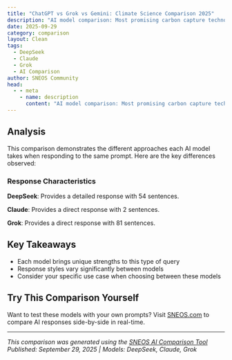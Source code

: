 ```yaml
---
title: "ChatGPT vs Grok vs Gemini: Climate Science Comparison 2025"
description: "AI model comparison: Most promising carbon capture technologies in 2025 - rank by effectiveness..."
date: 2025-09-29
category: comparison
layout: Clean
tags:
  - DeepSeek
  - Claude
  - Grok
  - AI Comparison
author: SNEOS Community
head:
  - - meta
    - name: description
      content: "AI model comparison: Most promising carbon capture technologies in 2025 - rank by effectiveness..."
---
```


<ChatComparison
  title="ChatGPT vs Grok vs Gemini: Climate Science Comparison 2025"
  prompt="Most promising carbon capture technologies in 2025 - rank by effectiveness"
  :responses='{
    "DeepSeek": "Of course. This is a critical and rapidly evolving field. Ranking by \u0022effectiveness\u0022 is complex because it depends on the metric: Is it pure capture capacity, cost-effectiveness, technological maturity, or long-term potential?\n\nFor a 2025 ranking, we must balance **technological maturity** with **scalability and efficiency**. Here is a ranked list based on a composite score of these factors, with the most promising technology first.\n\n---\n\n### **Ranking of Most Promising Carbon Capture Technologies for 2025**\n\n#### 1. **Point Source Capture (PSC) from Industrial \u0026 Power Plants**\n*   **How it Works:** Captures CO\u2082 directly from large emission sources like cement factories, steel mills, and natural gas or biomass power plants. The most common method is **amine scrubbing**, where a liquid solvent chemically binds to CO\u2082 in the flue gas and is later heated to release a pure CO\u2082 stream.\n*   **Why it\u0027s #1 for 2025:** This is the most mature and commercially deployed technology. Multiple large-scale projects are already operational (e.g., Boundary Dam in Canada, Petra Nova in the US). For 2025, it represents the most immediate and scalable way to decarbonize heavy industries that are otherwise hard to abate.\n*   **Strengths:** Proven technology, high capture efficiency (85-90%\u002B), directly addresses major emission sources.\n*   **Weaknesses:** High energy penalty (requires significant plant energy), high capital cost, requires a use or storage solution for the captured CO\u2082 (CCUS).\n\n#### 2. **Bioenergy with Carbon Capture and Storage (BECCS)**\n*   **How it Works:** Plants (biomass) absorb CO\u2082 as they grow. They are then burned for energy, and the resulting CO\u2082 is captured using Point Source Capture technology and stored geologically. This creates a **\u0022negative emission\u0022** process.\n*   **Why it\u0027s #2 for 2025:** BECCS is a powerful two-for-one solution: it generates renewable energy while removing CO\u2082 from the atmosphere. It\u0027s a cornerstone of many IPCC climate models. Several pilot and demonstration plants are scaling up.\n*   **Strengths:** Delivers negative emissions, integrates two known technologies (biomass energy \u0026 CCS).\n*   **Weaknesses:** Very high cost, requires vast amounts of land and water for sustainable biomass, logistical challenges in biomass supply chains.\n\n#### 3. **Direct Air Capture (DAC)**\n*   **How it Works:** Uses giant fans to pull ambient air through a chemical filter that binds with CO\u2082. The filter is then heated to release a concentrated stream of CO\u2082 for storage or use.\n*   **Why it\u0027s #3 for 2025:** While less efficient than Point Source Capture due to the low concentration of CO\u2082 in air, DAC\u0027s potential is enormous. It can be located anywhere, especially near storage sites, and addresses emissions from diffuse sources (e.g., aviation, agriculture). Major projects from companies like **Climeworks** and **Carbon Engineering** are coming online.\n*   **Strengths:** Location-independent, addresses historical and hard-to-capture emissions, produces a pure CO\u2082 stream.\n*   **Weaknesses:** Extremely energy-intensive and currently very expensive ($600-$1000/ton, though costs are falling fast).\n\n#### 4. **Enhanced Weathering / Mineralization**\n*   **How it Works:** Accelerates natural geological processes where certain minerals (like olivine or basalt) react with CO\u2082 to form stable carbonates (essentially rock). This can be done in mines (**in-situ**) or by spreading crushed minerals on farmland or coasts (**ex-situ**).\n*   **Why it\u0027s #4 for 2025:** This technology offers permanent, safe storage without the need for monitoring. It\u0027s still in the R\u0026D and pilot phase but is gaining significant traction. For 2025, its promise lies in its massive theoretical scalability and permanence.\n*   **Strengths:** Permanent storage, can improve soil health in agricultural applications, utilizes abundant minerals.\n*   **Weaknesses:** Slow reaction rates, energy-intensive mining and grinding, monitoring and verification of carbon removal is challenging.\n\n#### 5. **Ocean-Based Carbon Capture**\n*   **How it Works:** A diverse category including **Electrochemical CO\u2082 Stripping** (using electricity to alter seawater chemistry to release CO\u2082) and **Ocean Alkalinity Enhancement** (adding minerals to the ocean to increase its CO\u2082 absorption capacity).\n*   **Why it\u0027s #5 for 2025:** The ocean is the planet\u0027s largest carbon sink, so leveraging it is a powerful idea. However, these technologies are mostly in the early research and small-scale testing phase. The potential is massive, but the environmental risks and governance challenges are significant.\n*   **Strengths:** Huge scalability potential by leveraging the massive ocean sink.\n*   **Weaknesses:** High technological uncertainty, potential for unintended ecological consequences, complex international regulations.\n\n---\n\n### Summary Table for 2025 Perspective\n\n| Rank | Technology | TRL (2025) | Key Strength | Biggest Hurdle (2025) |\n| :--- | :--- | :--- | :--- | :--- |\n| **1** | **Point Source Capture** | 8-9 (Commercial) | Immediate, large-scale decarbonization of industry | High cost \u0026 energy demand |\n| **2** | **BECCS** | 7-8 (Demonstration) | Generates energy with *negative* emissions | Land/resource use \u0026 high cost |\n| **3** | **Direct Air Capture (DAC)** | 6-7 (Pilot/Demo) | Captures CO\u2082 from anywhere, any time | Extreme energy cost per ton |\n| **4** | **Enhanced Weathering** | 4-6 (R\u0026D/Pilot) | Permanent, safe mineral storage | Slow reaction rates \u0026 verification |\n| **5** | **Ocean-Based Capture** | 3-5 (R\u0026D/Lab) | Massive theoretical scale | Ecological risk \u0026 governance |\n\n**Conclusion for 2025:**\n\nThere is no single \u0022silver bullet.\u0022 The most effective strategy is a portfolio approach:\n*   **Deploy Point Source Capture now** on industrial emitters.\n*   **Scale up BECCS and DAC** to build the foundation for a negative emissions industry.\n*   **Aggressively fund R\u0026D** for Enhanced Weathering and Ocean-Based solutions for the long term.\n\nThe \u0022most promising\u0022 technology will be the one that can rapidly reduce costs, scale up, and integrate into a full carbon management ecosystem (including transport, utilization, and storage).",
    "Claude": "Invalid API source. Please specify \u0027openai\u0027, \u0027anthropic\u0027, \u0027gemini\u0027, \u0027gemini-grounding\u0027, \u0027deepseek\u0027, \u0027grok\u0027, \u0027grok-live\u0027, or \u0027mistral\u0027.",
    "Grok": "Predicting the most promising carbon capture technologies for 2025 involves assessing current advancements, scalability, cost-effectiveness, and deployment potential based on research, industry trends, and expert analyses up to October 2023. Below is a ranking of the most promising carbon capture technologies likely to be impactful by 2025, ordered by their effectiveness in terms of carbon removal potential, technological maturity, and real-world applicability. Note that \u0022effectiveness\u0022 here is a composite of capture efficiency, scalability, and practical implementation.\n\n### 1. **Direct Air Capture (DAC) with Solid Sorbents**\n   - **Effectiveness**: High\n   - **Why**: DAC with solid sorbents (like amines on solid substrates) is advancing rapidly due to its ability to capture CO2 directly from the atmosphere at low concentrations. By 2025, companies like Climeworks and Carbon Engineering are expected to scale up operations with improved energy efficiency and lower costs. Solid sorbents require less energy for regeneration compared to liquid solvents, making them more effective for widespread use.\n   - **Capture Efficiency**: Up to 90-95% of targeted CO2.\n   - **Scalability**: High potential with modular designs; can be deployed anywhere.\n   - **Challenges**: High energy costs (though decreasing) and the need for long-term storage solutions.\n   - **2025 Outlook**: Likely the most effective due to ongoing investments and pilot projects showing promise (e.g., Climeworks\u2019 Orca plant expansion).\n\n### 2. **Post-Combustion Capture with Liquid Solvents**\n   - **Effectiveness**: High (for point-source emissions)\n   - **Why**: This technology, using amine-based solvents to capture CO2 from industrial flue gases (e.g., power plants), is already commercially deployed and proven effective. By 2025, innovations in solvent chemistry and process optimization are expected to reduce energy penalties and costs.\n   - **Capture Efficiency**: 85-95% of CO2 from flue gas.\n   - **Scalability**: Highly scalable for large point sources like coal or gas plants.\n   - **Challenges**: Energy-intensive regeneration of solvents and limited to point-source emissions.\n   - **2025 Outlook**: Remains highly effective for industrial applications, especially with retrofitting existing infrastructure.\n\n### 3. **Bioenergy with Carbon Capture and Storage (BECCS)**\n   - **Effectiveness**: Moderate to High (with net-negative potential)\n   - **Why**: BECCS combines bioenergy production (e.g., from biomass) with carbon capture, offering the potential for net-negative emissions since biomass absorbs CO2 during growth. By 2025, advancements in sustainable biomass sourcing and integration with capture systems could make BECCS more viable.\n   - **Capture Efficiency**: 80-90% of CO2 from bioenergy processes.\n   - **Scalability**: Moderate; limited by land use, biomass availability, and competition with food production.\n   - **Challenges**: Ethical concerns over land use and high upfront costs.\n   - **2025 Outlook**: Effective for specific regions with abundant biomass, though scalability issues may hinder broader impact.\n\n### 4. **Oxy-Fuel Combustion Capture**\n   - **Effectiveness**: Moderate to High (for specific applications)\n   - **Why**: Oxy-fuel combustion burns fuel in an oxygen-rich environment, producing a flue gas of almost pure CO2, which is easier to capture. By 2025, this technology is expected to see increased adoption in industries like cement and steel production, where other methods are less feasible.\n   - **Capture Efficiency**: Nearly 100% of CO2 in flue gas.\n   - **Scalability**: Limited to specific industries; retrofitting costs are high.\n   - **Challenges**: High oxygen production costs and energy requirements.\n   - **2025 Outlook**: Highly effective in niche applications but less versatile than DAC or post-combustion capture.\n\n### 5. **Mineralization and Enhanced Weathering**\n   - **Effectiveness**: Moderate (long-term potential)\n   - **Why**: This involves accelerating natural processes where CO2 reacts with minerals (like basalt) to form stable carbonates, effectively sequestering carbon permanently. By 2025, field trials (e.g., CarbFix in Iceland) are expected to provide more data on scalability and cost. Enhanced weathering also offers co-benefits like soil improvement.\n   - **Capture Efficiency**: Variable; depends on mineral availability and reaction rates.\n   - **Scalability**: High potential in certain geographies, but slow deployment.\n   - **Challenges**: Slow reaction times and logistical challenges in spreading minerals over large areas.\n   - **2025 Outlook**: Less immediately effective than DAC or point-source capture but promising for long-term, permanent storage.\n\n### 6. **Membrane-Based Carbon Capture**\n   - **Effectiveness**: Moderate (emerging)\n   - **Why**: Membrane technologies separate CO2 from gas streams using selective barriers, offering a potentially less energy-intensive alternative to solvent-based systems. By 2025, advancements in membrane materials (e.g., polymeric or ceramic) could improve efficiency, though the technology is still maturing.\n   - **Capture Efficiency**: 70-90%, depending on membrane type.\n   - **Scalability**: Moderate; needs further development for large-scale use.\n   - **Challenges**: Durability of membranes and lower selectivity compared to solvents.\n   - **2025 Outlook**: Less effective than leading technologies but gaining traction for specific low-energy applications.\n\n### 7. **Algae-Based Carbon Capture**\n   - **Effectiveness**: Low to Moderate (niche potential)\n   - **Why**: Algae absorb CO2 through photosynthesis, converting it into biomass that can be used for biofuels or other products. By 2025, bioreactor designs and genetic engineering of algae strains may improve yields, but scalability remains a challenge.\n   - **Capture Efficiency**: Variable; up to 50-70% in controlled settings.\n   - **Scalability**: Low; requires large areas or expensive bioreactors.\n   - **Challenges**: High costs, water use, and inconsistent performance.\n   - **2025 Outlook**: Limited effectiveness compared to other methods but could serve niche roles near industrial sites.\n\n### Key Factors Behind the Ranking\n- **Capture Efficiency**: How much CO2 can be removed per unit of energy or cost.\n- **Scalability**: Ability to deploy at scale by 2025, considering infrastructure and geographic constraints.\n- **Technological Maturity**: How close the technology is to widespread commercial use.\n- **Energy and Cost**: Energy penalties and economic viability, as these impact adoption rates.\n\n### Broader 2025 Trends\n- **Policy and Funding**: Government incentives (e.g., U.S. Inflation Reduction Act\u2019s 45Q tax credit) and corporate net-zero pledges will accelerate DAC and point-source capture technologies.\n- **Integration with Storage**: Effectiveness depends on pairing capture with geological storage (CCS) or utilization (CCU), such as converting CO2 into fuels or materials.\n- **Regional Variations**: Technologies like BECCS and enhanced weathering will be more effective in biomass-rich or mineral-rich regions, respectively.\n\n### Limitations of Prediction\nThis ranking assumes continued technological progress and funding by 2025. Unexpected breakthroughs (e.g., in membrane or algae tech) or geopolitical/economic shifts could alter the landscape. Additionally, long-term storage solutions and public acceptance of CCS will heavily influence real-world effectiveness.\n\nIf you need deeper details on a specific technology or region, let me know!"
  }'
  published-date="14:43"
/>

## Analysis

This comparison demonstrates the different approaches each AI model takes when responding to the same prompt. Here are the key differences observed:

### Response Characteristics

**DeepSeek**: Provides a detailed response with 54 sentences. 

**Claude**: Provides a direct response with 2 sentences. 

**Grok**: Provides a direct response with 81 sentences. 

## Key Takeaways

- Each model brings unique strengths to this type of query
- Response styles vary significantly between models
- Consider your specific use case when choosing between these models

## Try This Comparison Yourself

Want to test these models with your own prompts? Visit [SNEOS.com](https://sneos.com) to compare AI responses side-by-side in real-time.

---

*This comparison was generated using the [SNEOS AI Comparison Tool](https://sneos.com)*
*Published: September 29, 2025 | Models: DeepSeek, Claude, Grok*
